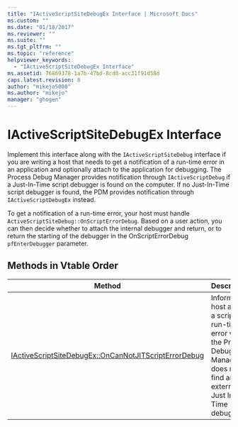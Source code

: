 ```yaml
---
title: "IActiveScriptSiteDebugEx Interface | Microsoft Docs"
ms.custom: ""
ms.date: "01/18/2017"
ms.reviewer: ""
ms.suite: ""
ms.tgt_pltfrm: ""
ms.topic: "reference"
helpviewer_keywords:
  - "IActiveScriptSiteDebugEx Interface"
ms.assetid: 76869378-1a7b-47bd-8cd0-acc31f91d58d
caps.latest.revision: 8
author: "mikejo5000"
ms.author: "mikejo"
manager: "ghogen"
---
```

# IActiveScriptSiteDebugEx Interface

Implement this interface along with the `IActiveScriptSiteDebug` interface if you are writing a host that needs to get a notification of a run-time error in an application and optionally attach to the application for debugging. The Process Debug Manager provides notification through `IActiveScriptDebug` if a Just-In-Time script debugger is found on the computer. If no Just-In-Time script debugger is found, the PDM provides notification through `IActiveScriptDebugEx` instead.

To get a notification of a run-time error, your host must handle `ActiveScriptSiteDebug::OnScriptErrorDebug`. Based on a user action, you can then decide whether to attach the internal debugger and return, or to return the starting of the debugger in the OnScriptErrorDebug `pfEnterDebugger` parameter.

## Methods in Vtable Order

|Method|Description|
|------------|-----------------|
|[IActiveScriptSiteDebugEx::OnCanNotJITScriptErrorDebug](../../winscript/reference/iactivescriptsitedebugex-oncannotjitscripterrordebug.md)|Informs the host about a script run-time error when the Process Debug Manager does not find an external Just In Time debugger.|